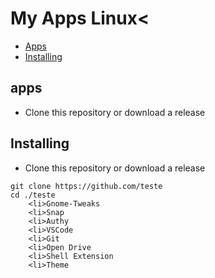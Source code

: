 # My Apps Linux<

- [Apps](#apps)
- [Installing](#installing)

## apps
- Clone this repository or download a release
## Installing
- Clone this repository or download a release
```
git clone https://github.com/teste
cd ./teste
    <li>Gnome-Tweaks
    <li>Snap
    <li>Authy
    <li>VSCode
    <li>Git
    <li>Open Drive
    <li>Shell Extension
    <li>Theme

